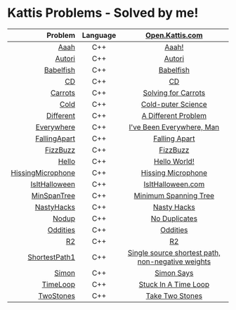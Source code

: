 # Kattis Problems - Solved by me!

| Problem | Language | [Open.Kattis.com](https://open.kattis.com/) |
|-----------:|:---------:|:------------:|
| [Aaah](https://github.com/EvelioOrnelas/eornelas-Kattis/blob/master/Aaah.cpp)  | C++ | [Aaah!](https://open.kattis.com/problems/aaah)  |
| [Autori](https://github.com/EvelioOrnelas/eornelas-Kattis/blob/master/Autori.cpp)  | C++ | [Autori](https://open.kattis.com/problems/autori)  |
| [Babelfish](https://github.com/EvelioOrnelas/eornelas-Kattis/blob/master/Babelfish.cpp)  | C++ | [Babelfish](https://open.kattis.com/problems/babelfish)  |
| [CD](https://github.com/EvelioOrnelas/eornelas-Kattis/blob/master/CD.cpp)  | C++ | [CD](https://open.kattis.com/problems/cd)  |
| [Carrots](https://github.com/EvelioOrnelas/eornelas-Kattis/blob/master/Carrots.cpp)  | C++ | [Solving for Carrots](https://open.kattis.com/problems/carrots)  |
| [Cold](https://github.com/EvelioOrnelas/eornelas-Kattis/blob/master/Cold.cpp)  | C++ | [Cold-puter Science](https://open.kattis.com/problems/cold)  |
| [Different](https://github.com/EvelioOrnelas/eornelas-Kattis/blob/master/Different.cpp)  | C++ | [A Different Problem](https://open.kattis.com/problems/different)  |
| [Everywhere](https://github.com/EvelioOrnelas/eornelas-Kattis/blob/master/Everywhere.cpp)  | C++ | [I've Been Everywhere, Man](https://open.kattis.com/problems/everywhere)  |
| [FallingApart](https://github.com/EvelioOrnelas/eornelas-Kattis/blob/master/FallingApart.cpp)  | C++ | [Falling Apart](https://open.kattis.com/problems/fallingapart)  |
| [FizzBuzz](https://github.com/EvelioOrnelas/eornelas-Kattis/blob/master/FizzBuzz.cpp)  | C++ | [FizzBuzz](https://open.kattis.com/problems/fizzbuzz)  |
| [Hello](https://github.com/EvelioOrnelas/eornelas-Kattis/blob/master/HelloWorld.cpp)  | C++ | [Hello World!](https://open.kattis.com/problems/hello)  |
| [HissingMicrophone](https://github.com/EvelioOrnelas/eornelas-Kattis/blob/master/HissingMicrophone.cpp)  | C++ | [Hissing Microphone](https://open.kattis.com/problems/hissingmicrophone)  |
| [IsItHalloween](https://github.com/EvelioOrnelas/eornelas-Kattis/blob/master/IsItHalloween.cpp)  | C++ | [IsItHalloween.com](https://open.kattis.com/problems/isithalloween)  |
| [MinSpanTree](https://github.com/EvelioOrnelas/eornelas-Kattis/blob/master/MinSpanTree.cpp)  | C++ | [Minimum Spanning Tree](https://open.kattis.com/problems/minspantree)  |
| [NastyHacks](https://github.com/EvelioOrnelas/eornelas-Kattis/blob/master/NastyHacks.cpp)  | C++ | [Nasty Hacks](https://open.kattis.com/problems/nastyhacks)  |
| [Nodup](https://github.com/EvelioOrnelas/eornelas-Kattis/blob/master/Nodup.cpp)  | C++ | [No Duplicates](https://open.kattis.com/problems/nodup)  |
| [Oddities](https://github.com/EvelioOrnelas/eornelas-Kattis/blob/master/Oddities.cpp)  | C++ | [Oddities](https://open.kattis.com/problems/oddities)  |
| [R2](https://github.com/EvelioOrnelas/eornelas-Kattis/blob/master/R2.cpp)  | C++ | [R2](https://open.kattis.com/problems/r2)  |
| [ShortestPath1](https://github.com/EvelioOrnelas/eornelas-Kattis/blob/master/ShortestPath1.cpp)  | C++ | [Single source shortest path, non-negative weights](https://open.kattis.com/problems/shortestpath1)  |
| [Simon](https://github.com/EvelioOrnelas/eornelas-Kattis/blob/master/Simon.cpp)  | C++ | [Simon Says](https://open.kattis.com/problems/simon)  |
| [TimeLoop](https://github.com/EvelioOrnelas/eornelas-Kattis/blob/master/StuckInATimeLoop.cpp)  | C++ | [Stuck In A Time Loop](https://open.kattis.com/problems/timeloop)  |
| [TwoStones](https://github.com/EvelioOrnelas/eornelas-Kattis/blob/master/TwoStones.cpp)  | C++ | [Take Two Stones](https://open.kattis.com/problems/twostones)  |